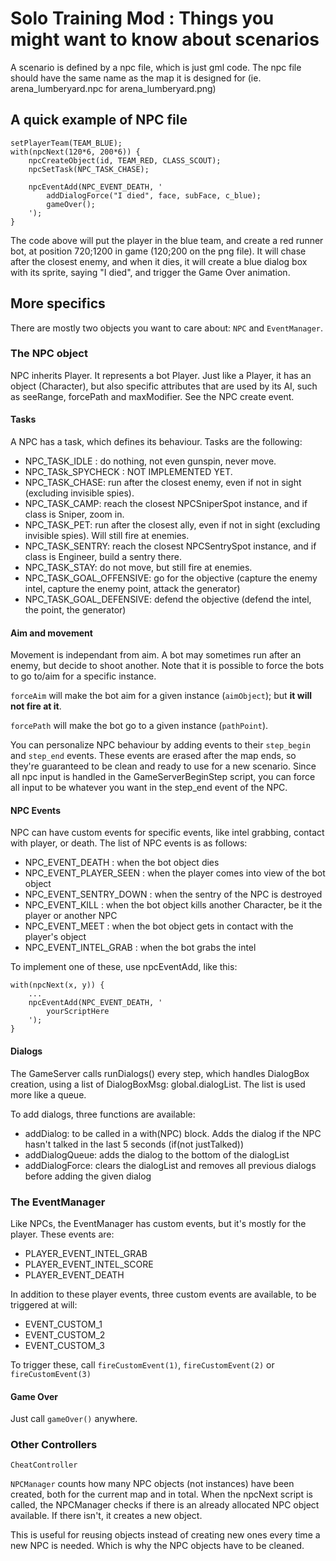 Solo Training Mod : Things you might want to know about scenarios
=====================

A scenario is defined by a npc file, which is just gml code. The npc file should have the same name as the map it is designed for (ie. arena_lumberyard.npc for arena_lumberyard.png)

## A quick example of NPC file


```GML
setPlayerTeam(TEAM_BLUE);
with(npcNext(120*6, 200*6)) {
    npcCreateObject(id, TEAM_RED, CLASS_SCOUT);
    npcSetTask(NPC_TASK_CHASE);
    
    npcEventAdd(NPC_EVENT_DEATH, '
        addDialogForce("I died", face, subFace, c_blue);
        gameOver();
    ');
}
```
The code above will put the player in the blue team, and create a red runner bot, at position 720;1200 in game (120;200 on the png file).
It will chase after the closest enemy, and when it dies, it will create a blue dialog box with its sprite, saying "I died", and trigger the Game Over animation. 

## More specifics


There are mostly two objects you want to care about: `NPC` and `EventManager`.


### The NPC object

NPC inherits Player. It represents a bot Player. Just like a Player, it has an object (Character), but also specific attributes that are used by its AI, such as seeRange, forcePath and maxModifier. See the NPC create event.

#### Tasks

A NPC has a task, which defines its behaviour. Tasks are the following:

- NPC_TASK_IDLE : do nothing, not even gunspin, never move.
- NPC_TASk_SPYCHECK : NOT IMPLEMENTED YET.
- NPC_TASK_CHASE: run after the closest enemy, even if not in sight (excluding invisible spies).
- NPC_TASK_CAMP: reach the closest NPCSniperSpot instance, and if class is Sniper, zoom in.
- NPC_TASK_PET: run after the closest ally, even if not in sight (excluding invisible spies). Will still fire at enemies.
- NPC_TASK_SENTRY: reach the closest NPCSentrySpot instance, and if class is Engineer, build a sentry there.
- NPC_TASK_STAY: do not move, but still fire at enemies.
- NPC_TASK_GOAL_OFFENSIVE: go for the objective (capture the enemy intel, capture the enemy point, attack the generator)
- NPC_TASK_GOAL_DEFENSIVE: defend the objective (defend the intel, the point, the generator)


#### Aim and movement

Movement is independant from aim. A bot may sometimes run after an enemy, but decide to shoot another.
Note that it is possible to force the bots to go to/aim for a specific instance.

`forceAim` will make the bot aim for a given instance (`aimObject`); but **it will not fire at it**.

`forcePath` will make the bot go to a given instance (`pathPoint`).

You can personalize NPC behaviour by adding events to their `step_begin` and `step_end` events. These events are erased after the map ends, so they're guaranteed to be clean and ready to use for a new scenario.
Since all npc input is handled in the GameServerBeginStep script, you can force all input to be whatever you want in the step_end event of the NPC.

#### NPC Events

NPC can have custom events for specific events, like intel grabbing, contact with player, or death. The list of NPC events is as follows:

- NPC_EVENT_DEATH : when the bot object dies
- NPC_EVENT_PLAYER_SEEN : when the player comes into view of the bot object
- NPC_EVENT_SENTRY_DOWN : when the sentry of the NPC is destroyed
- NPC_EVENT_KILL : when the bot object kills another Character, be it the player or another NPC
- NPC_EVENT_MEET : when the bot object gets in contact with the player's object
- NPC_EVENT_INTEL_GRAB : when the bot grabs the intel

To implement one of these, use npcEventAdd, like this:
```GML
with(npcNext(x, y)) {
    ...
    npcEventAdd(NPC_EVENT_DEATH, '
        yourScriptHere
    ');
}
```

#### Dialogs

The GameServer calls runDialogs() every step, which handles DialogBox creation, using a list of DialogBoxMsg: global.dialogList.
The list is used more like a queue.

To add dialogs, three functions are available:

- addDialog: to be called in a with(NPC) block. Adds the dialog if the NPC hasn't talked in the last 5 seconds (if(not justTalked)) 
- addDialogQueue: adds the dialog to the bottom of the dialogList
- addDialogForce: clears the dialogList and removes all previous dialogs before adding the given dialog

### The EventManager

Like NPCs, the EventManager has custom events, but it's mostly for the player. These events are:

- PLAYER_EVENT_INTEL_GRAB
- PLAYER_EVENT_INTEL_SCORE
- PLAYER_EVENT_DEATH

In addition to these player events, three custom events are available, to be triggered at will: 

- EVENT_CUSTOM_1
- EVENT_CUSTOM_2
- EVENT_CUSTOM_3

To trigger these, call `fireCustomEvent(1)`, `fireCustomEvent(2)` or `fireCustomEvent(3)`

#### Game Over

Just call `gameOver()` anywhere.


### Other Controllers

`CheatController` 

`NPCManager` counts how many NPC objects (not instances) have been created, both for the current map and in total.
When the npcNext script is called, the NPCManager checks if there is an already allocated NPC object available. If there isn't, it creates a new object.

This is useful for reusing objects instead of creating new ones every time a new NPC is needed. Which is why the NPC objects have to be cleaned.




